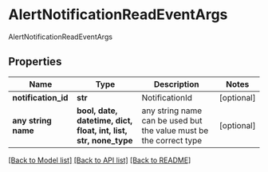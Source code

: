 # AlertNotificationReadEventArgs

AlertNotificationReadEventArgs

## Properties
Name | Type | Description | Notes
------------ | ------------- | ------------- | -------------
**notification_id** | **str** | NotificationId | [optional] 
**any string name** | **bool, date, datetime, dict, float, int, list, str, none_type** | any string name can be used but the value must be the correct type | [optional]

[[Back to Model list]](../README.md#documentation-for-models) [[Back to API list]](../README.md#documentation-for-api-endpoints) [[Back to README]](../README.md)


